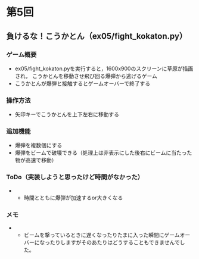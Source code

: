 # 第5回
## 負けるな！こうかとん（ex05/fight_kokaton.py）
### ゲーム概要
- ex05/fight_kokaton.pyを実行すると，1600x900のスクリーンに草原が描画され，
こうかとんを移動させ飛び回る爆弾から逃げるゲーム
- こうかとんが爆弾と接触するとゲームオーバーで終了する
### 操作方法
- 矢印キーでこうかとんを上下左右に移動する
### 追加機能
- 爆弾を複数個にする
- 爆弾をビームで破壊できる（処理上は非表示にした後右にビームに当たった物が高速で移動）
### ToDo（実装しようと思ったけど時間がなかった）
- - 時間とともに爆弾が加速するor大きくなる
### メモ
- - ビームを撃っているときに遅くなったりたまに入った瞬間にゲームオーバーになったりしますがそのあたりはどうすることもできませんでした。